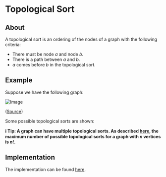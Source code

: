 # Topological Sort

## About

A topological sort is an ordering of the nodes of a graph with the following criteria:

- There must be node $a$ and node $b$.
- There is a path between $a$ and $b$.
- $a$ comes before $b$ in the topological sort.

## Example

Suppose we have the following graph:

![Image](https://media.geeksforgeeks.org/wp-content/cdn-uploads/graph.png)

([Source](https://www.geeksforgeeks.org/topological-sorting/))

Some possible topological sorts are shown:

**ℹ️ Tip: A graph can have multiple topological sorts. As described [here](https://stackoverflow.com/questions/16638623/what-is-the-maximum-number-of-possible-topological-sorts-of-n-order-direct-acycl), the maximum number of possible topological sorts for a graph with $n$ vertices is $n!$.**

## Implementation

The implementation can be found [here](topological-sort.cpp).

